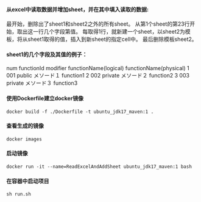####  从excel中读取数据并增加sheet，并在其中填入读取的数据:

 最开始，删除出了sheet1和sheet2之外的所有sheet。
 从第1个sheet的第23行开始，取出这一行几个字段第值。
 每取得1行，就新建一个sheet，以sheet2为模板，将从sheet1取得的值，插入到新sheet的指定cell中。
 最后删除模板sheet2。

####  sheet1的几个字段及其值的例子：
 num	functionId	modifier	functionName(logical)	functionName(physical)
 1	001	public	メソード１	function1
 2	002	private	メソード２	function2
 3	003	private	メソード３	function3


#### 使用Dockerfile建立docker镜像
```shell
docker build -f ./Dockerfile -t ubuntu_jdk17_maven:1 .
```
#### 查看生成的镜像
```shell
docker images
```

#### 启动镜像
```shell
docker run -it --name=ReadExcelAndAddSheet ubuntu_jdk17_maven:1 bash
```

#### 在容器中启动项目
```shell
sh run.sh
```
